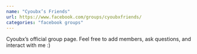 ```yaml
---
name: "Cyoubx’s Friends"
url: https://www.facebook.com/groups/cyoubxfriends/
categories: "facebook groups"
---
```


Cyoubx’s official group page. Feel free to add members, ask questions, and interact with me :)